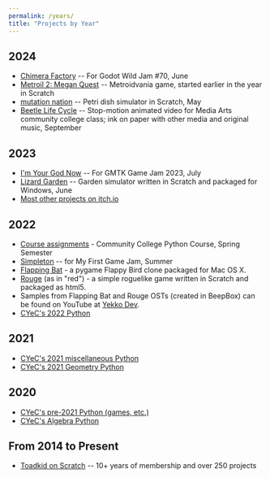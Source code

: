 ```yaml
---
permalink: /years/
title: "Projects by Year"
---
```


## 2024
 - [Chimera Factory](https://yyekko.itch.io/chimera-factory) -- For Godot Wild Jam #70, June
 - [Metroil 2: Megan Quest](https://scratch.mit.edu/projects/1054380324/) -- Metroidvania game, started earlier in the year in Scratch
 - [mutation nation](https://scratch.mit.edu/projects/647746342/) -- Petri dish simulator in Scratch, May 
 - [Beetle Life Cycle](https://www.youtube.com/watch?v=euhkK894pR4) -- Stop-motion animated video for Media Arts community college class; ink on paper with other media and original music, September

## 2023
 - [I'm Your God Now](https://yyekko.itch.io/im-your-god-now) -- For GMTK Game Jam 2023, July
 - [Lizard Garden](https://yyekko.itch.io/lizard-garden) -- Garden simulator written in Scratch and packaged for Windows, June
 - [Most other projects on itch.io](https://yyekko.itch.io/)

## 2022
 - [Course assignments](https://github.com/cyec2025/cyec_python/tree/main/python_course) - Community College Python Course, Spring Semester
 - [Simpleton](https://yyekko.itch.io/simpleton) -- for My First Game Jam, Summer
 - [Flapping Bat](https://github.com/cyec2025/cyec_python/tree/main/flapping_bat_2022) - a pygame Flappy Bird clone packaged for Mac OS X.
 - [Rouge](https://yyekko.itch.io/rouge) (as in "red") - a simple roguelike game written in Scratch and packaged as html5.
 - Samples from Flapping Bat and Rouge OSTs (created in BeepBox) can be found on YouTube at [Yekko Dev](https://www.youtube.com/@yekkodev).
 - [CYeC's 2022 Python](https://github.com/cyec2025/cyec_python/tree/main/2022_misc)

## 2021
 - [CYeC's 2021 miscellaneous Python](https://github.com/cyec2025/cyec_python/tree/main/2021_misc)
 - [CYeC's 2021 Geometry Python](https://github.com/cyec2025/cyec_python/tree/main/geometry)
 
## 2020
 - [CYeC's pre-2021 Python (games, etc.)](https://github.com/cyec2025/cyec_python/tree/main/pre-2021)
 - [CYeC's Algebra Python](https://github.com/cyec2025/cyec_python/tree/main/algebra)
 
## From 2014 to Present
 - [Toadkid on Scratch](https://scratch.mit.edu/users/Toadkid/) -- 10+ years of membership and over 250 projects
